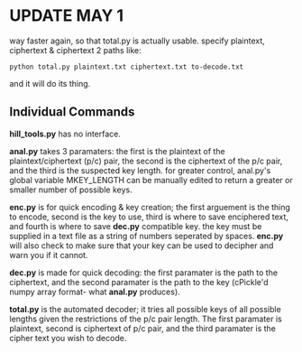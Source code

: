 UPDATE MAY 1
============
way faster again, so that total.py is actually usable. specify plaintext, ciphertext & ciphertext 2 paths like:

    python total.py plaintext.txt ciphertext.txt to-decode.txt

and it will do its thing.

Individual Commands
-------------------
**hill_tools.py** has no interface.

**anal.py** takes 3 paramaters: the first is the plaintext of the plaintext/ciphertext (p/c) pair, the second is the ciphertext of the p/c pair, and the third is the suspected key length.
for greater control, anal.py's global variable MKEY_LENGTH can be manually edited to return a greater or smaller number of possible keys.

**enc.py** is for quick encoding & key creation; the first arguement is the thing to encode, second is the key to use, third is where to save enciphered text, and fourth is where to save **dec.py** compatible key.
the key must be supplied in a text file as a string of numbers seperated by spaces. **enc.py** will also check to make sure that your key can be used to decipher and warn you if it cannot.

**dec.py** is made for quick decoding: the first paramater is the path to the ciphertext, and the second paramater is the path to the key (cPickle'd numpy array format- what **anal.py** produces).

**total.py** is the automated decoder; it tries all possible keys of all possible lengths given the restrictions of the p/c pair length. The first paramater is plaintext, second is ciphertext of p/c pair, and the third paramater is the cipher text you wish to decode.

